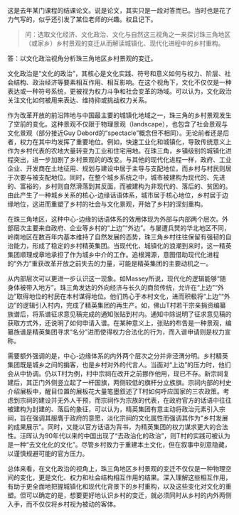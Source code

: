 
这是去年某门课程的结课论文。说是论文，其实只是一段对答而已。当时也是花了力气写的，似乎还引发了某位老师的兴趣。权且记下。

> 问：选取文化经济、文化政治、文化与自然这三视角之一来探讨珠三角地区（或家乡）乡村景观的变迁从而解读城镇化、现代化进程中的乡村重构。

答：以文化政治视角分析珠三角地区乡村景观的变迁。

文化政治是“文化的政治”，其核心是文化实践、符号和意义如何与权力、阶层、社会结构、政治经济等要素相互作用、相互影响。在这个视角下，文化不仅仅是一种表达或一种符号系统，更被视为权力斗争和社会变革的场域。可以认为，文化政治关注文化如何被用来表达、维持抑或挑战权力关系。

作为改革开放的前沿阵地与中国最主要的城镇化地域之一，珠三角的乡村景观发生了空前的变化。这种景观不仅限于物理景观（landscape），也包含了社会景观与文化景观（部分接近Guy Debord的“spectacle”概念但不相同）。无论前者还是后者，权力在其中均发挥了重要地位。例如，快速工业化和城镇化，导致传统意义上作为乡村代表的农地大量转变为工业和住宅用地。在珠三角，乡镇级别的城镇化进程突出，进一步加剧了乡村景观的的改变。与其他的现代化进程一样，政府、工业企业、开发商在土地征用、规划与建设中居于主导与支配地位，而乡村与村民则居于次要与被支配地位。同时，在整个城乡系统之中，城市被建构为现代的、先进的、富裕的，乡村则自然滑落到其反面，而被建构为非现代的、落后的、贫困的。由此产生了一种城乡关系的核心-边缘话语体系，城市居于核心地位，乡村居于边缘地位，这进而重塑了乡村的社会与文化景观，开始了乡村的深刻重构。

在珠三角地区，这种中心-边缘的话语体系的效用体现为外部与内部两个层次。外部层次主要来自政府、企业等乡村的“上边”“外边”。与屡遭兵燹的华北地区不同，岭南地区在数百年内基本维持了自然发展的态势，珠三角乡村往往保留有强韧的自治能力，形成了稳定的乡村精英集团。当现代化、城镇化的浪潮到来时，这一精英集团顺理成章地承担了作为城乡中介的工作。追根溯源，意图借助现代化进程的“外力”重获改革开放之前失去的力量，可能是精英集团的主要动机之一。

从内部层次可以更进一步认识这一现象。如Massey所说，现代化的逻辑能够“随身体被带入地方”。珠三角发达的外向经济与长久的商贸传统，允许在“上边”“外边”取得地位的村民在本村谋得地位。他们热心于本村文化，进而积极将“上边”“外边”的逻辑引入村内，完成了精英集团的再生产。如，佛山T村若干宗亲捐资编纂族谱后，将系谱征求意见稿完成的通知张贴到村内。通知中除说明了征求意见稿的获取方式外，还说明了如何申请入谱。在某种意义上，张贴的布告是一种景观，编纂族谱是精英集团寻求“名分”进而使得权力合法化的行为，而入谱申请则是权力宣称。

需要额外强调的是，中心-边缘体系的内外两个层次之分并非泾渭分明。乡村精英集团既是城乡之间的掮客，也是乡村对外的代言人。当面对“上边”的压力时，他们会从中协调。仍以T村为例，村中宗祠在改开之前挪作他用，现已不存。新宗祠复建后，其正门外侧竖立起了一杆国旗，两侧较低的旗杆分立族旗。宗祠内部的村史介绍展板中，醒目位置的展板花大量笔墨叙述了T村如何呼应国家的三农政策。考虑到宗祠的建设并无外人干预，而宗祠作为宗族的代表，在政府官方的话语中往往被建构为封建的、落后的象征，可以认为，精英集团有意主动将政治元素引入宗祠，旨在强调其服膺于政府的意愿，淡化宗祠的文化属性而强调其作为“乡村发展的成果展示”。同时，又能以官方话语为背书，为精英集团的权力谋求更大的合法性。汪晖认为90年代以来的中国出现了“去政治化的政治”，则T村的实践可被认为是一种“去文化化的文化”。尽管乡村致力于重建本土文化，但在叙事中刻意隐藏，以谨慎规避可能的官方压力。

总体来看，在文化政治的视角上，珠三角地区乡村景观的变迁不仅仅是一种物理空间的变化，更是文化、权力和社会结构相互作用的结果。深入理解这些相互作用，有助于更全面地把握城镇化和现代化背景下的乡村重构，以及这些变化对文化的重塑。但可以确定的是，想要更好地认识乡村的变迁，就必须同时从乡村的内外两侧入手，而不仅仅将乡村视为被动的客体。
